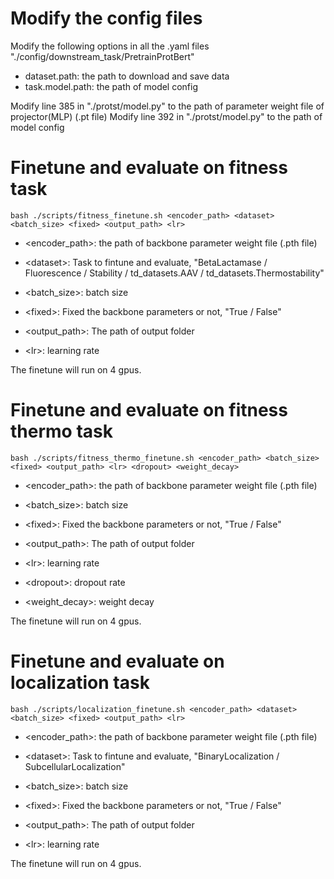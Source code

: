 # Modify the config files
Modify the following options in all the .yaml files "./config/downstream_task/PretrainProtBert"
- dataset.path: the path to download and save data
- task.model.path: the path of model config

Modify line 385 in "./protst/model.py" to the path of parameter weight file of projector(MLP) (.pt file)
Modify line 392 in "./protst/model.py" to the path of model config

# Finetune and evaluate on fitness task
```
bash ./scripts/fitness_finetune.sh <encoder_path> <dataset> <batch_size> <fixed> <output_path> <lr>
```
- \<encoder_path\>: the path of backbone parameter weight file (.pth file)

- \<dataset\>: Task to fintune and evaluate, "BetaLactamase / Fluorescence / Stability / td_datasets.AAV / td_datasets.Thermostability"

- \<batch_size\>: batch size

- \<fixed\>: Fixed the backbone parameters or not, "True / False"

- \<output_path\>: The path of output folder

- \<lr\>: learning rate

The finetune will run on 4 gpus.

# Finetune and evaluate on fitness thermo task
```
bash ./scripts/fitness_thermo_finetune.sh <encoder_path> <batch_size> <fixed> <output_path> <lr> <dropout> <weight_decay>
```
- \<encoder_path\>: the path of backbone parameter weight file (.pth file)

- \<batch_size\>: batch size

- \<fixed\>: Fixed the backbone parameters or not, "True / False"

- \<output_path\>: The path of output folder

- \<lr\>: learning rate

- \<dropout\>: dropout rate

- \<weight_decay\>: weight decay

The finetune will run on 4 gpus.

# Finetune and evaluate on localization task
```
bash ./scripts/localization_finetune.sh <encoder_path> <dataset> <batch_size> <fixed> <output_path> <lr>
```
- \<encoder_path\>: the path of backbone parameter weight file (.pth file)

- \<dataset\>: Task to fintune and evaluate, "BinaryLocalization / SubcellularLocalization"

- \<batch_size\>: batch size

- \<fixed\>: Fixed the backbone parameters or not, "True / False"

- \<output_path\>: The path of output folder

- \<lr\>: learning rate

The finetune will run on 4 gpus.